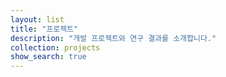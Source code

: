```yaml
---
layout: list
title: "프로젝트"
description: "개발 프로젝트와 연구 결과를 소개합니다."
collection: projects
show_search: true
---
```


